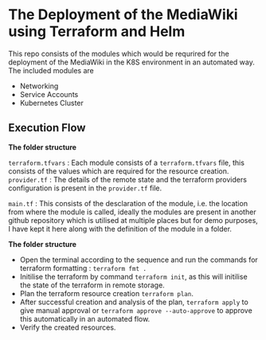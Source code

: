 # The Deployment of the MediaWiki using Terraform and Helm

This repo consists of the modules which would be requrired for the deployment of the MediaWiki in the K8S environment in an automated way. The included modules are

<ul>
<li> Networking </li>
<li> Service Accounts </li>
<li> Kubernetes Cluster </li>
</ul>

## Execution Flow

<strong>The folder structure</strong>

`terraform.tfvars` : Each module consists of a `terraform.tfvars` file, this consists of the values which are required for the resource creation.
`provider.tf` : The details of the remote state and the terraform providers configuration is present in the `provider.tf` file.

`main.tf` : This consists of the desclaration of the module, i.e. the location from where the module is called, ideally the modules are present in another github repository which is utilised at multiple places but for demo purposes, I have kept it here along with the definition of the module in a folder.

<strong>The folder structure</strong>

- Open the terminal according to the sequence and run the commands for terraform formatting : `terraform fmt .`
- Initilise the terraform by command `terraform init`, as this will initilise the state of the terraform in remote storage.
- Plan the terraform resource creation `terraform plan`.
- After successful creation and analysis of the plan, `terraform apply` to give manual approval or `terraform approve --auto-approve` to approve this automatically in an automated flow.
- Verify the created resources.
